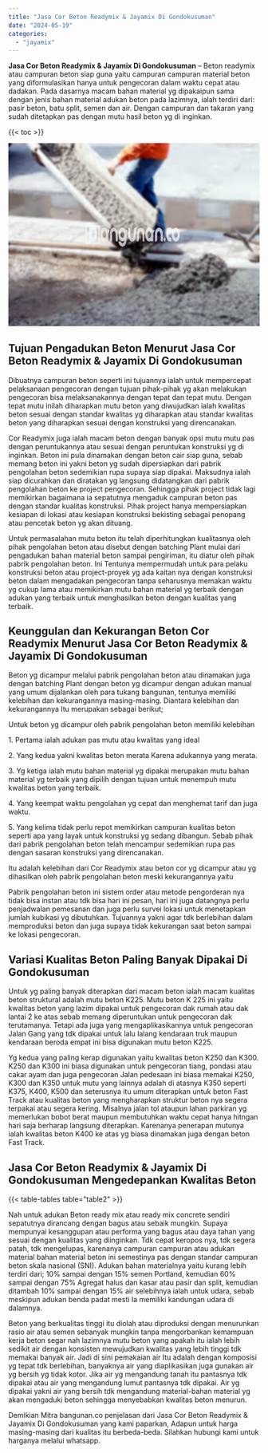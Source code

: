 ```yaml
---
title: "Jasa Cor Beton Readymix & Jayamix Di Gondokusuman"
date: "2024-05-19"
categories: 
  - "jayamix"
---
```


**Jasa Cor Beton Readymix & Jayamix Di Gondokusuman** – Beton readymix atau campuran beton siap guna yaitu campuran campuran material beton yang diformulasikan hanya untuk pengecoran dalam waktu cepat atau dadakan. Pada dasarnya macam bahan material yg dipakaipun sama dengan jenis bahan material adukan beton pada lazimnya, ialah terdiri dari: pasir beton, batu split, semen dan air. Dengan campuran dan takaran yang sudah ditetapkan pas dengan mutu hasil beton yg di inginkan.

{{< toc >}}

![Jasa Cor Beton Readymix & Jayamix Di Gondokusuman](/images/jasa-cor-readymix-52.png)

## Tujuan Pengadukan Beton Menurut Jasa Cor Beton Readymix & Jayamix Di Gondokusuman

Dibuatnya campuran beton seperti ini tujuannya ialah untuk mempercepat pelaksanaan pengecoran dengan tujuan pihak-pihak yg akan melakukan pengecoran bisa melaksanakannya dengan tepat dan tepat mutu. Dengan tepat mutu inilah diharapkan mutu beton yang diwujudkan ialah kwalitas beton sesuai dengan standar kwalitas yg diharapkan atau standar kwalitas beton yang diharapkan sesuai dengan konstruksi yang direncanakan.

Cor Readymix juga ialah macam beton dengan banyak opsi mutu mutu pas dengan peruntukannya atau sesuai dengan peruntukan konstruksi yg di inginkan. Beton ini pula dinamakan dengan beton cair siap guna, sebab memang beton ini yakni beton yg sudah dipersiapkan dari pabrik pengolahan beton sedemikian rupa supaya siap dipakai. Maksudnya ialah siap dicurahkan dan diratakan yg langsung didatangkan dari pabrik pengolahan beton ke project pengecoran. Sehingga pihak project tidak lagi memikirkan bagaimana ia sepatutnya mengaduk campuran beton pas dengan standar kualitas konstruksi. Pihak project hanya mempersiapkan kesiapan di lokasi atau kesiapan konstruksi bekisting sebagai penopang atau pencetak beton yg akan dituang.

Untuk permasalahan mutu beton itu telah diperhitungkan kualitasnya oleh pihak pengolahan beton atau disebut dengan batching Plant mulai dari pengadukan bahan material beton sampai pengiriman, itu diatur oleh pihak pabrik pengolahan beton. Ini Tentunya mempermudah untuk para pelaku konstruksi beton atau project-proyek yg ada kaitan nya dengan konstruksi beton dalam mengadakan pengecoran tanpa seharusnya memakan waktu yg cukup lama atau memikirkan mutu bahan material yg terbaik dengan adukan yang terbaik untuk menghasilkan beton dengan kualitas yang terbaik.

## Keunggulan dan Kekurangan Beton Cor Readymix Menurut Jasa Cor Beton Readymix & Jayamix Di Gondokusuman

Beton yg dicampur melalui pabrik pengolahan beton atau dinamakan juga dengan batching Plant dengan beton yg dicampur dengan adukan manual yang umum dijalankan oleh para tukang bangunan, tentunya memiliki kelebihan dan kekurangannya masing-masing. Diantara kelebihan dan kekurangannya Itu merupakan sebagai berikut;

Untuk beton yg dicampur oleh pabrik pengolahan beton memiliki kelebihan

1\. Pertama ialah adukan pas mutu atau kwalitas yang ideal

2\. Yang kedua yakni kwalitas beton merata Karena adukannya yang merata.

3\. Yg ketiga ialah mutu bahan material yg dipakai merupakan mutu bahan material yg terbaik yang dipilih dengan tujuan untuk menempuh mutu kwalitas beton yang terbaik.

4\. Yang keempat waktu pengolahan yg cepat dan menghemat tarif dan juga waktu.

5\. Yang kelima tidak perlu repot memikirkan campuran kualitas beton seperti apa yang layak untuk konstruksi yg sedang dibangun. Sebab pihak dari pabrik pengolahan beton telah mencampur sedemikian rupa pas dengan sasaran konstruksi yang direncanakan.

Itu adalah kelebihan dari Cor Readymix atau beton cor yg dicampur atau yg dihasilkan oleh pabrik pengolahan beton meski kekurangannya yaitu

Pabrik pengolahan beton ini sistem order atau metode pengorderan nya tidak bisa instan atau tdk bisa hari ini pesan, hari ini juga datangnya perlu penjadwalan pemesanan dan juga perlu survei lokasi untuk menetapkan jumlah kubikasi yg dibutuhkan. Tujuannya yakni agar tdk berlebihan dalam memproduksi beton dan juga supaya tidak kekurangan saat beton sampai ke lokasi pengecoran.

## Variasi Kualitas Beton Paling Banyak Dipakai Di Gondokusuman

Untuk yg paling banyak diterapkan dari macam beton ialah macam kualitas beton struktural adalah mutu beton K225. Mutu beton K 225 ini yaitu kwalitas beton yang lazim dipakai untuk pengecoran dak rumah atau dak lantai 2 ke atas sebab memang diperuntukan untuk pengecoran dak terutamanya. Tetapi ada juga yang mengaplikasikannya untuk pengecoran Jalan Gang yang tdk dipakai untuk lalu lalang kendaraan truk maupun kendaraan beroda empat ini bisa digunakan mutu beton K225.

Yg kedua yang paling kerap digunakan yaitu kwalitas beton K250 dan K300. K250 dan K300 ini biasa digunakan untuk pengecoran tiang, pondasi atau cakar ayam dan juga pengecoran Jalan pedesaan ini biasa memakai K250, K300 dan K350 untuk mutu yang lainnya adalah di atasnya K350 seperti K375, K400, K500 dan seterusnya itu umum diterapkan untuk beton Fast Track atau kualitas beton yang mengharapkan struktur beton nya segera terpakai atau segera kering. Misalnya jalan tol ataupun lahan parkiran yg memerlukan bobot berat maupun membutuhkan waktu cepat hanya hitngan hari saja berharap langsung diterapkan. Karenanya penerapan mutunya ialah kwalitas beton K400 ke atas yg biasa dinamakan juga dengan beton Fast Track.

## Jasa Cor Beton Readymix & Jayamix Di Gondokusuman Mengedepankan Kwalitas Beton

{{< table-tables table="table2" >}}

Nah untuk adukan Beton ready mix atau ready mix concrete sendiri sepatutnya dirancang dengan bagus atau sebaik mungkin. Supaya mempunyai kesanggupan atau performa yang bagus atau daya tahan yang sesuai dengan kualitas yang diinginkan. Tdk cepat keropos nya, tdk segera patah, tdk mengelupas, karenanya campuran campuran atau adukan material bahan material beton ini semestinya pas dengan standar campuran beton skala nasional (SNI). Adukan bahan materialnya yaitu kurang lebih terdiri dari; 10% sampai dengan 15% semen Portland, kemudian 60% sampai dengan 75% Agregat halus dan kasar atau pasir dan split, kemudian ditambah 10% sampai dengan 15% air selebihnya ialah untuk udara, sebab meskipun adukan benda padat mesti Ia memiliki kandungan udara di dalamnya.

Beton yang berkualitas tinggi itu diolah atau diproduksi dengan menurunkan rasio air atau semen sebanyak mungkin tanpa mengorbankan kemampuan kerja beton segar nah lazimnya mutu beton yang apakah itu ialah lebih sedikit air dengan konsisten mewujudkan kwalitas yang lebih tinggi tdk memakai banyak air. Jadi di sini pemakaian air Itu adalah dengan komposisi yg tepat tdk berlebihan, banyaknya air yang diaplikasikan juga gunakan air yg bersih yg tidak kotor. Jika air yg mengandung tanah itu pantasnya tdk dipakai atau air yang mengandung lumut pantasnya tdk dipakai. Air yg dipakai yakni air yang bersih tdk mengandung material-bahan material yg akan mengaduki beton sehingga menyebabkan kwalitas beton menurun.

Demikian Mitra bangunan.co penjelasan dari Jasa Cor Beton Readymix & Jayamix Di Gondokusuman yang kami paparkan, Adapun untuk harga masing-masing dari kualitas itu berbeda-beda. Silahkan hubungi kami untuk harganya melalui whatsapp.
